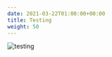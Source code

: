 ```yaml
---
date: 2021-03-22T01:00:00+00:00
title: Testing
weight: 50
---
```


![testing](/en/Documentation/Installation/testing/images/testing.jpg?width=100%)
